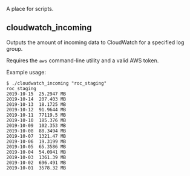 A place for scripts.

## cloudwatch_incoming

Outputs the amount of incoming data to CloudWatch for a specified log group.

Requires the `aws` command-line utility and a valid AWS token.

Example usage:

```
$ ./cloudwatch_incoming "roc_staging"
roc_staging
2019-10-15	25.2947 MB
2019-10-14	207.403 MB
2019-10-13	18.1725 MB
2019-10-12	91.9644 MB
2019-10-11	77119.5 MB
2019-10-10	185.376 MB
2019-10-09	102.353 MB
2019-10-08	88.3494 MB
2019-10-07	1321.47 MB
2019-10-06	19.3199 MB
2019-10-05	65.3586 MB
2019-10-04	54.0941 MB
2019-10-03	1361.39 MB
2019-10-02	696.491 MB
2019-10-01	3578.32 MB
```
